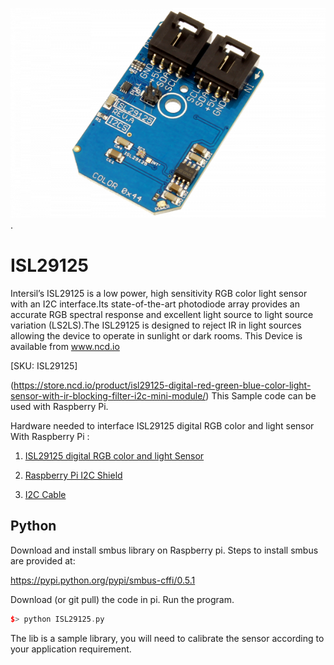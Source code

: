 [![ISL29125](ISL29125_I2C.png)](https://store.ncd.io/product/isl29125-digital-red-green-blue-color-light-sensor-with-ir-blocking-filter-i2c-mini-module/).

# ISL29125

Intersil’s ISL29125 is a low power, high sensitivity RGB color light sensor with an I2C interface.Its state-of-the-art photodiode array provides an accurate RGB spectral response and excellent light source to light source variation (LS2LS).The ISL29125 is designed to reject IR in light sources allowing the device to operate in sunlight or dark rooms.
This Device is available from www.ncd.io

[SKU: ISL29125]

(https://store.ncd.io/product/isl29125-digital-red-green-blue-color-light-sensor-with-ir-blocking-filter-i2c-mini-module/)
This Sample code can be used with Raspberry Pi.

Hardware needed to interface ISL29125 digital RGB color and light sensor With Raspberry Pi :

1. <a href="https://store.ncd.io/product/isl29125-digital-red-green-blue-color-light-sensor-with-ir-blocking-filter-i2c-mini-module/">ISL29125 digital RGB color and light Sensor</a>

2. <a href="https://store.ncd.io/product/i2c-shield-for-raspberry-pi-3-pi2-with-outward-facing-i2c-port-terminates-over-hdmi-port/">Raspberry Pi I2C Shield</a>

3. <a href="https://store.ncd.io/product/i%C2%B2c-cable/">I2C Cable</a>

## Python

Download and install smbus library on Raspberry pi. Steps to install smbus are provided at:

https://pypi.python.org/pypi/smbus-cffi/0.5.1

Download (or git pull) the code in pi. Run the program.

```cpp
$> python ISL29125.py
```
The lib is a sample library, you will need to calibrate the sensor according to your application requirement.
